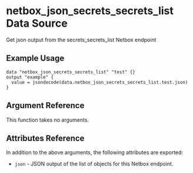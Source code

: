 # netbox\_json\_secrets\_secrets\_list Data Source

Get json output from the secrets_secrets_list Netbox endpoint

## Example Usage

```hcl
data "netbox_json_secrets_secrets_list" "test" {}
output "example" {
  value = jsondecode(data.netbox_json_secrets_secrets_list.test.json)
}
```

## Argument Reference

This function takes no arguments.

## Attributes Reference

In addition to the above arguments, the following attributes are exported:
* ``json`` - JSON output of the list of objects for this Netbox endpoint.

